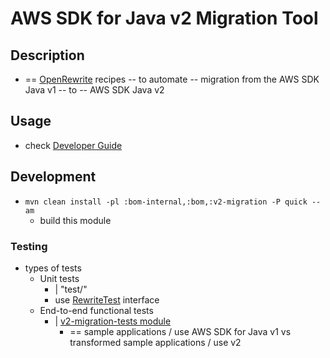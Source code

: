 # AWS SDK for Java v2 Migration Tool

## Description

* == [OpenRewrite][open-rewrite] recipes -- to automate -- migration from the AWS SDK Java v1 -- to -- AWS SDK Java v2

## Usage

* check [Developer Guide][developer-guide]

## Development

* `mvn clean install -pl :bom-internal,:bom,:v2-migration -P quick --am`
  * build this module


### Testing

* types of tests
  * Unit tests
    * | "test/"
    * use [RewriteTest][rewrite-test] interface
  * End-to-end functional tests
    * | [v2-migration-tests module][v2-migration-tests]
      * == sample applications / use AWS SDK for Java v1 vs transformed sample applications / use v2

[open-rewrite]: https://docs.openrewrite.org/
[rewrite-test]: https://docs.openrewrite.org/authoring-recipes/recipe-testing#rewritetest-interface
[v2-migration-tests]: ../test/v2-migration-tests
[developer-guide]: https://docs.aws.amazon.com/sdk-for-java/latest/developer-guide/migration-tool.html